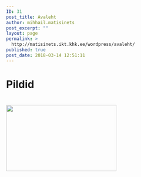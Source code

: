 ```yaml
---
ID: 31
post_title: Avaleht
author: mihhail.matisinets
post_excerpt: ""
layout: page
permalink: >
  http://matisinets.ikt.khk.ee/wordpress/avaleht/
published: true
post_date: 2018-03-14 12:51:11
---
```

<h1>Pildid</h1>
<h1><img class="alignnone size-medium wp-image-7" src="http://matisinets.ikt.khk.ee/wordpress/wp-content/uploads/2017/10/sandwich-300x180.jpg" alt="" width="300" height="180" /></h1>
&nbsp;

&nbsp;

&nbsp;